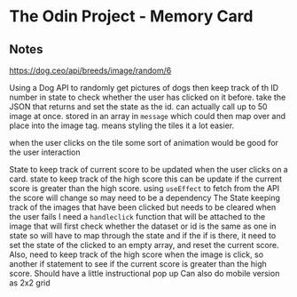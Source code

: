 # The Odin Project - Memory Card

## Notes

https://dog.ceo/api/breeds/image/random/6

Using a Dog API to randomly get pictures of dogs then keep track of th ID number in state to check whether the user has clicked on it before. take the JSON that returns and set the state as the id. can actually call up to 50 image at once. stored in an array in `message` which could then map over and place into the image tag. means styling the tiles it a lot easier.

when the user clicks on the tile some sort of animation would be good for the user interaction 

State to keep track of current score to be updated when the user clicks on a card.
state to keep track of the high score this can be update if the current score is greater than the high score.
using `useEffect` to fetch from the API
the score will change so may need to be a dependency 
The State keeping track of the images that have been clicked but needs to be cleared when the user fails
I need a `handleclick` function that will be attached to the image that will first check whether the dataset or id is the same as one in state so will have to map through the state and if the if is there, it need to set the state of the clicked to an empty array, and reset the current score. 
Also, need to keep track of the high score when the image is click, so another if statement to see if the current score is greater than the high score. 
Should have a little instructional pop up 
Can also do mobile version as 2x2 grid